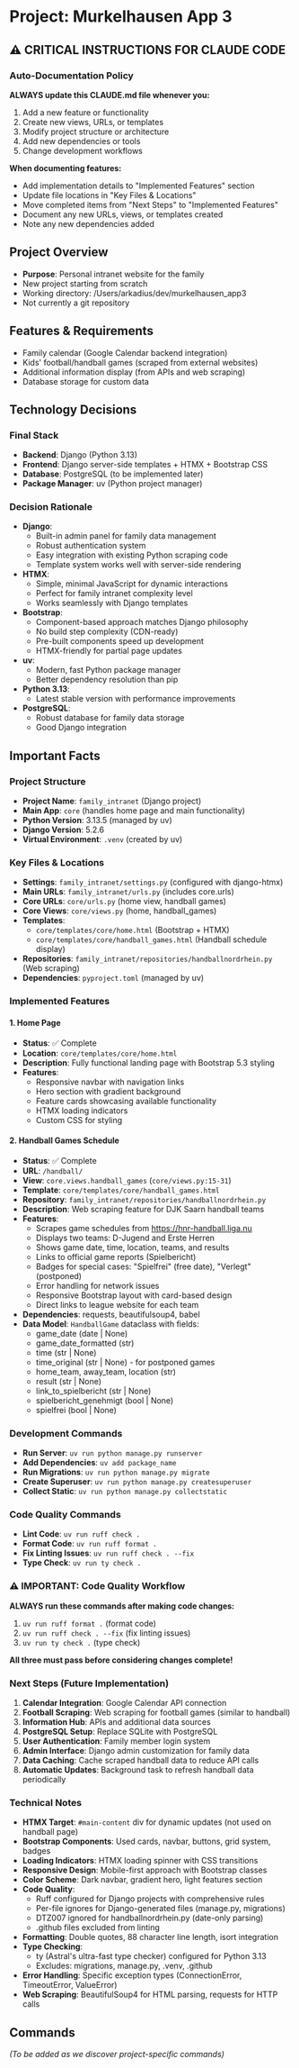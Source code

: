# Project: Murkelhausen App 3

## ⚠️ CRITICAL INSTRUCTIONS FOR CLAUDE CODE

### Auto-Documentation Policy
**ALWAYS update this CLAUDE.md file whenever you:**
1. Add a new feature or functionality
2. Create new views, URLs, or templates
3. Modify project structure or architecture
4. Add new dependencies or tools
5. Change development workflows

**When documenting features:**
- Add implementation details to "Implemented Features" section
- Update file locations in "Key Files & Locations"
- Move completed items from "Next Steps" to "Implemented Features"
- Document any new URLs, views, or templates created
- Note any new dependencies added

## Project Overview
- **Purpose**: Personal intranet website for the family
- New project starting from scratch
- Working directory: /Users/arkadius/dev/murkelhausen_app3
- Not currently a git repository

## Features & Requirements
- Family calendar (Google Calendar backend integration)
- Kids' football/handball games (scraped from external websites)
- Additional information display (from APIs and web scraping)
- Database storage for custom data

## Technology Decisions

### Final Stack
- **Backend**: Django (Python 3.13)
- **Frontend**: Django server-side templates + HTMX + Bootstrap CSS
- **Database**: PostgreSQL (to be implemented later)
- **Package Manager**: uv (Python project manager)

### Decision Rationale
- **Django**:
  - Built-in admin panel for family data management
  - Robust authentication system
  - Easy integration with existing Python scraping code
  - Template system works well with server-side rendering
- **HTMX**:
  - Simple, minimal JavaScript for dynamic interactions
  - Perfect for family intranet complexity level
  - Works seamlessly with Django templates
- **Bootstrap**:
  - Component-based approach matches Django philosophy
  - No build step complexity (CDN-ready)
  - Pre-built components speed up development
  - HTMX-friendly for partial page updates
- **uv**:
  - Modern, fast Python package manager
  - Better dependency resolution than pip
- **Python 3.13**:
  - Latest stable version with performance improvements
- **PostgreSQL**:
  - Robust database for family data storage
  - Good Django integration

## Important Facts

### Project Structure
- **Project Name**: `family_intranet` (Django project)
- **Main App**: `core` (handles home page and main functionality)
- **Python Version**: 3.13.5 (managed by uv)
- **Django Version**: 5.2.6
- **Virtual Environment**: `.venv` (created by uv)

### Key Files & Locations
- **Settings**: `family_intranet/settings.py` (configured with django-htmx)
- **Main URLs**: `family_intranet/urls.py` (includes core.urls)
- **Core URLs**: `core/urls.py` (home view, handball games)
- **Core Views**: `core/views.py` (home, handball_games)
- **Templates**:
  - `core/templates/core/home.html` (Bootstrap + HTMX)
  - `core/templates/core/handball_games.html` (Handball schedule display)
- **Repositories**: `family_intranet/repositories/handballnordrhein.py` (Web scraping)
- **Dependencies**: `pyproject.toml` (managed by uv)

### Implemented Features

#### 1. Home Page
- **Status**: ✅ Complete
- **Location**: `core/templates/core/home.html`
- **Description**: Fully functional landing page with Bootstrap 5.3 styling
- **Features**:
  - Responsive navbar with navigation links
  - Hero section with gradient background
  - Feature cards showcasing available functionality
  - HTMX loading indicators
  - Custom CSS for styling

#### 2. Handball Games Schedule
- **Status**: ✅ Complete
- **URL**: `/handball/`
- **View**: `core.views.handball_games` (`core/views.py:15-31`)
- **Template**: `core/templates/core/handball_games.html`
- **Repository**: `family_intranet/repositories/handballnordrhein.py`
- **Description**: Web scraping feature for DJK Saarn handball teams
- **Features**:
  - Scrapes game schedules from https://hnr-handball.liga.nu
  - Displays two teams: D-Jugend and Erste Herren
  - Shows game date, time, location, teams, and results
  - Links to official game reports (Spielbericht)
  - Badges for special cases: "Spielfrei" (free date), "Verlegt" (postponed)
  - Error handling for network issues
  - Responsive Bootstrap layout with card-based design
  - Direct links to league website for each team
- **Dependencies**: requests, beautifulsoup4, babel
- **Data Model**: `HandballGame` dataclass with fields:
  - game_date (date | None)
  - game_date_formatted (str)
  - time (str | None)
  - time_original (str | None) - for postponed games
  - home_team, away_team, location (str)
  - result (str | None)
  - link_to_spielbericht (str | None)
  - spielbericht_genehmigt (bool | None)
  - spielfrei (bool | None)

### Development Commands
- **Run Server**: `uv run python manage.py runserver`
- **Add Dependencies**: `uv add package_name`
- **Run Migrations**: `uv run python manage.py migrate`
- **Create Superuser**: `uv run python manage.py createsuperuser`
- **Collect Static**: `uv run python manage.py collectstatic`

### Code Quality Commands
- **Lint Code**: `uv run ruff check .`
- **Format Code**: `uv run ruff format .`
- **Fix Linting Issues**: `uv run ruff check . --fix`
- **Type Check**: `uv run ty check .`

### ⚠️ IMPORTANT: Code Quality Workflow
**ALWAYS run these commands after making code changes:**
1. `uv run ruff format .` (format code)
2. `uv run ruff check . --fix` (fix linting issues)
3. `uv run ty check .` (type check)

**All three must pass before considering changes complete!**

### Next Steps (Future Implementation)
1. **Calendar Integration**: Google Calendar API connection
2. **Football Scraping**: Web scraping for football games (similar to handball)
3. **Information Hub**: APIs and additional data sources
4. **PostgreSQL Setup**: Replace SQLite with PostgreSQL
5. **User Authentication**: Family member login system
6. **Admin Interface**: Django admin customization for family data
7. **Data Caching**: Cache scraped handball data to reduce API calls
8. **Automatic Updates**: Background task to refresh handball data periodically

### Technical Notes
- **HTMX Target**: `#main-content` div for dynamic updates (not used on handball page)
- **Bootstrap Components**: Used cards, navbar, buttons, grid system, badges
- **Loading Indicators**: HTMX loading spinner with CSS transitions
- **Responsive Design**: Mobile-first approach with Bootstrap classes
- **Color Scheme**: Dark navbar, gradient hero, light features section
- **Code Quality**:
  - Ruff configured for Django projects with comprehensive rules
  - Per-file ignores for Django-generated files (manage.py, migrations)
  - DTZ007 ignored for handballnordrhein.py (date-only parsing)
  - .github files excluded from linting
- **Formatting**: Double quotes, 88 character line length, isort integration
- **Type Checking**:
  - ty (Astral's ultra-fast type checker) configured for Python 3.13
  - Excludes: migrations, manage.py, .venv, .github
- **Error Handling**: Specific exception types (ConnectionError, TimeoutError, ValueError)
- **Web Scraping**: BeautifulSoup4 for HTML parsing, requests for HTTP calls

## Commands
*(To be added as we discover project-specific commands)*
